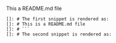 This a README.md file
```
[]: # The first snippet is rendered as:
[]: # This is a README.md file
[]: # ```
[]: # The second snippet is rendered as:
```